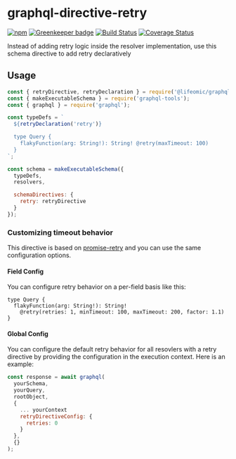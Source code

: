 # graphql-directive-retry

[![npm](https://img.shields.io/npm/v/@lifeomic/graphql-directive-retry.svg)](https://www.npmjs.com/package/@lifeomic/graphql-directive-retry)
[![Greenkeeper badge](https://badges.greenkeeper.io/lifeomic/graphql-directive-retry.svg)](https://greenkeeper.io/)
[![Build Status](https://travis-ci.org/lifeomic/graphql-directive-retry.svg?branch=master)](https://travis-ci.org/lifeomic/graphql-directive-retry)
[![Coverage Status](https://coveralls.io/repos/github/lifeomic/graphql-directive-retry/badge.svg?branch=master)](https://coveralls.io/github/lifeomic/graphql-directive-retry?branch=master)

Instead of adding retry logic inside the resolver implementation, use this
schema directive to add retry declaratively

## Usage

```js
const { retryDirective, retryDeclaration } = require('@lifeomic/graphql-directive-retry');
const { makeExecutableSchema } = require('graphql-tools');
const { graphql } = require('graphql');

const typeDefs = `
  ${retryDeclaration('retry')}

  type Query {
    flakyFunction(arg: String!): String! @retry(maxTimeout: 100)
  }
`;

const schema = makeExecutableSchema({
  typeDefs,
  resolvers,

  schemaDirectives: {
    retry: retryDirective
  }
});
```

### Customizing timeout behavior

This directive is based on [promise-retry](https://github.com/IndigoUnited/node-promise-retry#readme)
and you can use the same configuration options.

#### Field Config

You can configure retry behavior on a per-field basis like this:

```
type Query {
  flakyFunction(arg: String!): String!
    @retry(retries: 1, minTimeout: 100, maxTimeout: 200, factor: 1.1)
}
```

#### Global Config

You can configure the default retry behavior for all resovlers with a retry
directive by providing the configuration in the execution context. Here is
an example:

```js
const response = await graphql(
  yourSchema,
  yourQuery,
  rootObject,
  {
    ... yourContext
    retryDirectiveConfig: {
      retries: 0
    }
  },
  {}
);
```
